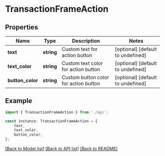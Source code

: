 # TransactionFrameAction


## Properties

Name | Type | Description | Notes
------------ | ------------- | ------------- | -------------
**text** | **string** | Custom text for action button | [optional] [default to undefined]
**text_color** | **string** | Custom text color for action button | [optional] [default to undefined]
**button_color** | **string** | Custom button color for action button | [optional] [default to undefined]

## Example

```typescript
import { TransactionFrameAction } from './api';

const instance: TransactionFrameAction = {
    text,
    text_color,
    button_color,
};
```

[[Back to Model list]](../README.md#documentation-for-models) [[Back to API list]](../README.md#documentation-for-api-endpoints) [[Back to README]](../README.md)
